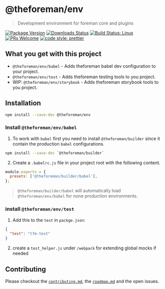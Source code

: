 # @theforeman/env

> Development environment for foreman core and plugins

[![Package Version](https://img.shields.io/npm/v/@theforeman/env.svg?style=flat-square)](https://www.npmjs.com/package/@theforeman/env)
[![Downloads Status](https://img.shields.io/npm/dm/@theforeman/env.svg?style=flat-square)](https://npm-stat.com/charts.html?package=@theforeman/env&from=2016-04-01)
[![Build Status: Linux](https://img.shields.io/travis/theforeman/foreman-js/master.svg?style=flat-square)](https://travis-ci.org/theforeman/foreman-js)
[![PRs Welcome](https://img.shields.io/badge/PRs-welcome-brightgreen.svg?style=flat-square)](http://makeapullrequest.com)
[![code style: prettier](https://img.shields.io/badge/code_style-prettier-ff69b4.svg?style=flat-square)](https://github.com/prettier/prettier)

## What you get with this project

- `@theforeman/env/babel` - Adds theforeman babel dev configuration to your project.
- `@theforeman/env/test` -  Adds theforeman testing tools to you project.
- WIP: `@theforeman/env/storybook` - Adds theforeman storybook tools to you project.

## Installation

```sh
npm install --save-dev @theforeman/env
```

### Install `@theforeman/env/babel`

1. To work with `babel` first you need to install `@theforeman/builder` since it contain the production `babel` configurations.

```bash
npm install --save-dev `@theforeman/builder`
```

2. Create a `.babelrc.js` file in your project root with the following content.

```js
module.exports = {
  presets: ['@theforeman/builder/babel'],
};

```


> `@theforeman/builder/babel` will automatically load `@theforeman/env/babel` for none production environments.

### install `@theforeman/env/test`

1. Add this to the `test` in `packge.json`:
```json
{
  "test": "tfm-test"
}
```
2. create a `test_helper.js` under `/webpack` for extending global mocks if needed

## Contributing

Please checkout the [`contributing.md`](../../contributing.md), the [`roadmap.md`](../../roadmap.md) and the open issues.
